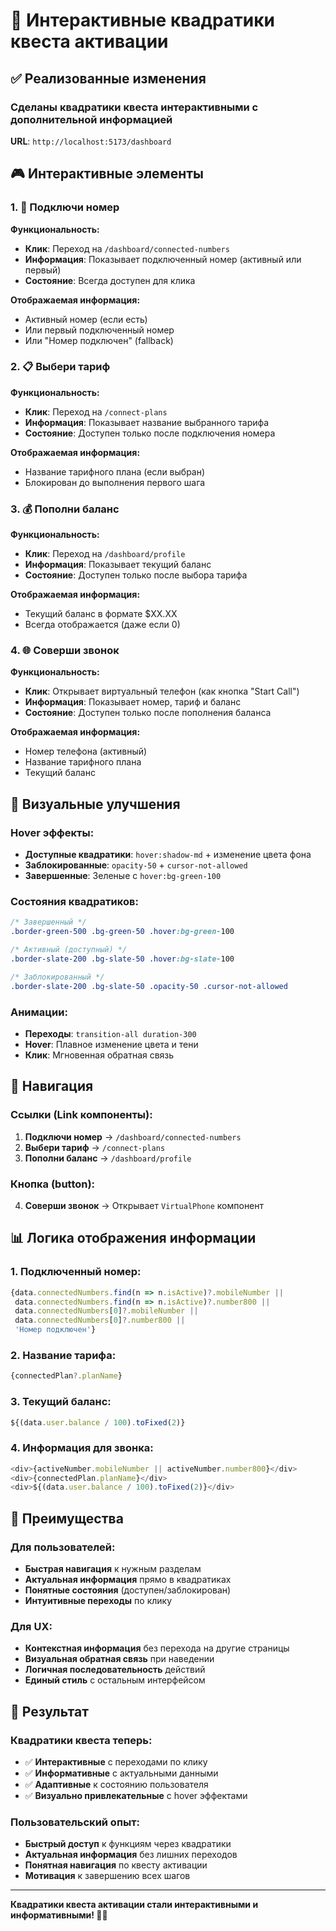 # 🎯 Интерактивные квадратики квеста активации

## ✅ Реализованные изменения

### Сделаны квадратики квеста интерактивными с дополнительной информацией

**URL**: `http://localhost:5173/dashboard`

## 🎮 Интерактивные элементы

### 1. 📱 Подключи номер
**Функциональность:**
- **Клик**: Переход на `/dashboard/connected-numbers`
- **Информация**: Показывает подключенный номер (активный или первый)
- **Состояние**: Всегда доступен для клика

**Отображаемая информация:**
- Активный номер (если есть)
- Или первый подключенный номер
- Или "Номер подключен" (fallback)

### 2. 📋 Выбери тариф
**Функциональность:**
- **Клик**: Переход на `/connect-plans`
- **Информация**: Показывает название выбранного тарифа
- **Состояние**: Доступен только после подключения номера

**Отображаемая информация:**
- Название тарифного плана (если выбран)
- Блокирован до выполнения первого шага

### 3. 💰 Пополни баланс
**Функциональность:**
- **Клик**: Переход на `/dashboard/profile`
- **Информация**: Показывает текущий баланс
- **Состояние**: Доступен только после выбора тарифа

**Отображаемая информация:**
- Текущий баланс в формате $XX.XX
- Всегда отображается (даже если 0)

### 4. 🌐 Соверши звонок
**Функциональность:**
- **Клик**: Открывает виртуальный телефон (как кнопка "Start Call")
- **Информация**: Показывает номер, тариф и баланс
- **Состояние**: Доступен только после пополнения баланса

**Отображаемая информация:**
- Номер телефона (активный)
- Название тарифного плана
- Текущий баланс

## 🎨 Визуальные улучшения

### Hover эффекты:
- **Доступные квадратики**: `hover:shadow-md` + изменение цвета фона
- **Заблокированные**: `opacity-50` + `cursor-not-allowed`
- **Завершенные**: Зеленые с `hover:bg-green-100`

### Состояния квадратиков:
```css
/* Завершенный */
.border-green-500 .bg-green-50 .hover:bg-green-100

/* Активный (доступный) */
.border-slate-200 .bg-slate-50 .hover:bg-slate-100

/* Заблокированный */
.border-slate-200 .bg-slate-50 .opacity-50 .cursor-not-allowed
```

### Анимации:
- **Переходы**: `transition-all duration-300`
- **Hover**: Плавное изменение цвета и тени
- **Клик**: Мгновенная обратная связь

## 🔗 Навигация

### Ссылки (Link компоненты):
1. **Подключи номер** → `/dashboard/connected-numbers`
2. **Выбери тариф** → `/connect-plans`
3. **Пополни баланс** → `/dashboard/profile`

### Кнопка (button):
4. **Соверши звонок** → Открывает `VirtualPhone` компонент

## 📊 Логика отображения информации

### 1. Подключенный номер:
```javascript
{data.connectedNumbers.find(n => n.isActive)?.mobileNumber || 
 data.connectedNumbers.find(n => n.isActive)?.number800 || 
 data.connectedNumbers[0]?.mobileNumber || 
 data.connectedNumbers[0]?.number800 || 
 'Номер подключен'}
```

### 2. Название тарифа:
```javascript
{connectedPlan?.planName}
```

### 3. Текущий баланс:
```javascript
${(data.user.balance / 100).toFixed(2)}
```

### 4. Информация для звонка:
```javascript
<div>{activeNumber.mobileNumber || activeNumber.number800}</div>
<div>{connectedPlan.planName}</div>
<div>${(data.user.balance / 100).toFixed(2)}</div>
```

## 🎯 Преимущества

### Для пользователей:
- **Быстрая навигация** к нужным разделам
- **Актуальная информация** прямо в квадратиках
- **Понятные состояния** (доступен/заблокирован)
- **Интуитивные переходы** по клику

### Для UX:
- **Контекстная информация** без перехода на другие страницы
- **Визуальная обратная связь** при наведении
- **Логичная последовательность** действий
- **Единый стиль** с остальным интерфейсом

## 🚀 Результат

### Квадратики квеста теперь:
- ✅ **Интерактивные** с переходами по клику
- ✅ **Информативные** с актуальными данными
- ✅ **Адаптивные** к состоянию пользователя
- ✅ **Визуально привлекательные** с hover эффектами

### Пользовательский опыт:
- **Быстрый доступ** к функциям через квадратики
- **Актуальная информация** без лишних переходов
- **Понятная навигация** по квесту активации
- **Мотивация** к завершению всех шагов

---

**Квадратики квеста активации стали интерактивными и информативными! 🎯✨**
